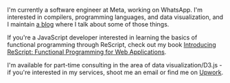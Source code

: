 I'm currently a software engineer at Meta, working on WhatsApp. I'm interested in compilers, programming languages, and data visualization, and I maintain [a blog](https://yangdanny97.github.io) where I talk about some of those things.

If you're a JavaScript developer interested in learning the basics of functional programming through ReScript, check out my book [Introducing ReScript: Functional Programming for Web Applications](https://www.amazon.com/Introducing-ReScript-Functional-Programming-Applications/dp/1484288874).

I'm available for part-time consulting in the area of data visualization/D3.js - if you're interested in my services, shoot me an email or find me on [Upwork](https://www.upwork.com/freelancers/~0135c6f16760131b2c).

